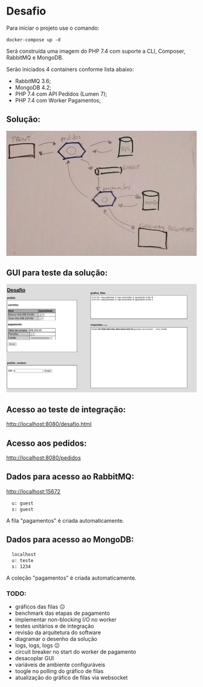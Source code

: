 # Desafio

Para iniciar o projeto use o comando: 
```
docker-compose up -d
```
Será construída uma imagem do PHP 7.4 com suporte a CLI, Composer, RabbitMQ e MongoDB.

Serão iniciados 4 containers conforme lista abaixo:
- RabbitMQ 3.6;
- MongoDB 4.2;
- PHP 7.4 com API Pedidos (Lumen 7);
- PHP 7.4 com Worker Pagamentos;

## Solução:
![Solução](solucao.jpg)

## GUI para teste da solução:
![GUI](gui.png)

## Acesso ao teste de integração: 
[http://localhost:8080/desafio.html](http://localhost:8080/desafio.html)

## Acesso aos pedidos:
[http://localhost:8080/pedidos](http://localhost:8080/pedidos)

## Dados para acesso ao RabbitMQ:
[http://localhost:15672](http://localhost:15672)
```
  u: guest
  s: guest
```

A fila "pagamentos" é criada automaticamente.

## Dados para acesso ao MongoDB:
```
  localhost
  u: teste
  s: 1234
```

A coleção "pagamentos" é criada automaticamente.

### TODO:
- gráficos das filas :neutral_face:
- benchmark das etapas de pagamento
- implementar non-blocking I/O no worker 
- testes unitários e de integração
- revisão da arquitetura do software
- diagramar o desenho da solução
- logs, logs, logs :confused:
- circuit breaker no start do worker de pagamento
- desacoplar GUI
- variáveis de ambiente configuráveis
- toogle no polling do gráfico de filas
- atualização do gráfico de filas via websocket
